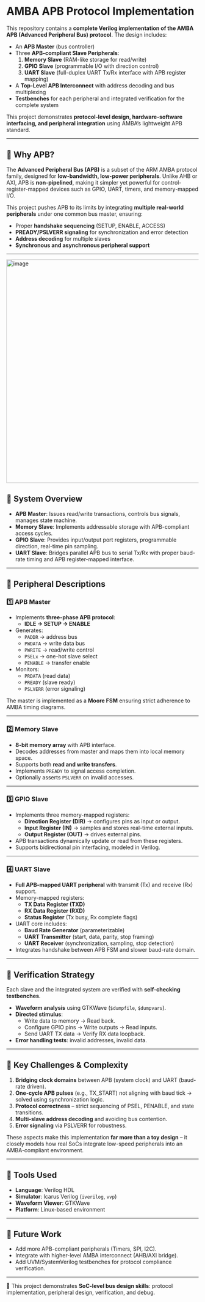 # AMBA APB Protocol Implementation  

This repository contains a **complete Verilog implementation of the AMBA APB (Advanced Peripheral Bus) protocol**. The design includes:  

- An **APB Master** (bus controller)  
- Three **APB-compliant Slave Peripherals**:  
  1. **Memory Slave** (RAM-like storage for read/write)  
  2. **GPIO Slave** (programmable I/O with direction control)  
  3. **UART Slave** (full-duplex UART Tx/Rx interface with APB register mapping)  
- A **Top-Level APB Interconnect** with address decoding and bus multiplexing  
- **Testbenches** for each peripheral and integrated verification for the complete system  

This project demonstrates **protocol-level design, hardware-software interfacing, and peripheral integration** using AMBA’s lightweight APB standard.  

---

## 🔹 Why APB?  
The **Advanced Peripheral Bus (APB)** is a subset of the ARM AMBA protocol family, designed for **low-bandwidth, low-power peripherals**. Unlike AHB or AXI, APB is **non-pipelined**, making it simpler yet powerful for control-register-mapped devices such as GPIO, UART, timers, and memory-mapped I/O.  

This project pushes APB to its limits by integrating **multiple real-world peripherals** under one common bus master, ensuring:  
- Proper **handshake sequencing** (SETUP, ENABLE, ACCESS)  
- **PREADY/PSLVERR signaling** for synchronization and error detection  
- **Address decoding** for multiple slaves  
- **Synchronous and asynchronous peripheral support**  

---
<img width="897" height="585" alt="image" src="https://github.com/user-attachments/assets/514f3e0e-9d08-43d7-b9fd-6a6770eca37e" />

## 🔹 System Overview  

- **APB Master**: Issues read/write transactions, controls bus signals, manages state machine.  
- **Memory Slave**: Implements addressable storage with APB-compliant access cycles.  
- **GPIO Slave**: Provides input/output port registers, programmable direction, real-time pin sampling.  
- **UART Slave**: Bridges parallel APB bus to serial Tx/Rx with proper baud-rate timing and APB register-mapped interface.  

---

## 🔹 Peripheral Descriptions  

### 1️⃣ APB Master  
- Implements **three-phase APB protocol**:  
  - **IDLE → SETUP → ENABLE**  
- Generates:  
  - `PADDR` → address bus  
  - `PWDATA` → write data bus  
  - `PWRITE` → read/write control  
  - `PSELx` → one-hot slave select  
  - `PENABLE` → transfer enable  
- Monitors:  
  - `PRDATA` (read data)  
  - `PREADY` (slave ready)  
  - `PSLVERR` (error signaling)  

The master is implemented as a **Moore FSM** ensuring strict adherence to AMBA timing diagrams.  

---

### 2️⃣ Memory Slave  
- **8-bit memory array** with APB interface.  
- Decodes addresses from master and maps them into local memory space.  
- Supports both **read and write transfers**.  
- Implements `PREADY` to signal access completion.  
- Optionally asserts `PSLVERR` on invalid accesses.  

---

### 3️⃣ GPIO Slave  
- Implements three memory-mapped registers:  
  - **Direction Register (DIR)** → configures pins as input or output.  
  - **Input Register (IN)** → samples and stores real-time external inputs.  
  - **Output Register (OUT)** → drives external pins.  
- APB transactions dynamically update or read from these registers.  
- Supports bidirectional pin interfacing, modeled in Verilog.  

---

### 4️⃣ UART Slave  
- **Full APB-mapped UART peripheral** with transmit (Tx) and receive (Rx) support.  
- Memory-mapped registers:  
  - **TX Data Register (TXD)**  
  - **RX Data Register (RXD)**  
  - **Status Register** (Tx busy, Rx complete flags)  
- UART core includes:  
  - **Baud Rate Generator** (parameterizable)  
  - **UART Transmitter** (start, data, parity, stop framing)  
  - **UART Receiver** (synchronization, sampling, stop detection)  
- Integrates handshake between APB FSM and slower baud-rate domain.  

---

## 🔹 Verification Strategy  
Each slave and the integrated system are verified with **self-checking testbenches**.  

- **Waveform analysis** using GTKWave (`$dumpfile`, `$dumpvars`).  
- **Directed stimulus**:  
  - Write data to memory → Read back.  
  - Configure GPIO pins → Write outputs → Read inputs.  
  - Send UART TX data → Verify RX data loopback.  
- **Error handling tests**: invalid addresses, invalid data.  

---

## 🔹 Key Challenges & Complexity  
1. **Bridging clock domains** between APB (system clock) and UART (baud-rate driven).  
2. **One-cycle APB pulses** (e.g., TX_START) not aligning with baud tick → solved using synchronization logic.  
3. **Protocol correctness** – strict sequencing of PSEL, PENABLE, and state transitions.  
4. **Multi-slave address decoding** and avoiding bus contention.  
5. **Error signaling** via PSLVERR for robustness.  

These aspects make this implementation **far more than a toy design** – it closely models how real SoCs integrate low-speed peripherals into an AMBA-compliant environment.  

---

## 🔹 Tools Used  
- **Language**: Verilog HDL  
- **Simulator**: Icarus Verilog (`iverilog`, `vvp`)  
- **Waveform Viewer**: GTKWave  
- **Platform**: Linux-based environment  

---

## 🔹 Future Work  
- Add more APB-compliant peripherals (Timers, SPI, I2C).  
- Integrate with higher-level AMBA interconnect (AHB/AXI bridge).  
- Add UVM/SystemVerilog testbenches for protocol compliance verification.  

---

🚀 This project demonstrates **SoC-level bus design skills**: protocol implementation, peripheral design, verification, and debug.  

